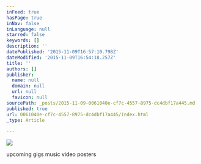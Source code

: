 ```yaml
---
inFeed: true
hasPage: true
inNav: false
inLanguage: null
starred: false
keywords: []
description: ''
datePublished: '2015-11-09T16:57:10.798Z'
dateModified: '2015-11-09T16:54:18.257Z'
title: ''
authors: []
publisher:
  name: null
  domain: null
  url: null
  favicon: null
sourcePath: _posts/2015-11-09-0061040e-cf7c-4557-8975-dc4dbf17a445.md
published: true
url: 0061040e-cf7c-4557-8975-dc4dbf17a445/index.html
_type: Article

---
```

![](https://the-grid-user-content.s3-us-west-2.amazonaws.com/6ca1e683-7d73-4ea2-a59f-6ff3f8f267ac.jpg)

upcoming gigs       music       video       posters